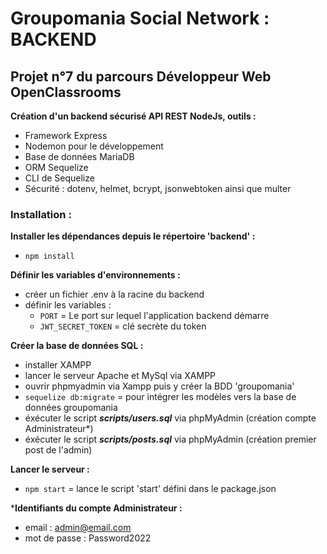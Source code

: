 # Groupomania Social Network : BACKEND

## Projet n°7 du parcours Développeur Web OpenClassrooms

**Création d'un backend sécurisé API REST NodeJs, outils :**
- Framework Express
- Nodemon pour le développement
- Base de données MariaDB
- ORM Sequelize
- CLI de Sequelize 
- Sécurité : dotenv, helmet, bcrypt, jsonwebtoken ainsi que multer

### Installation : 

**Installer les dépendances depuis le répertoire 'backend' :**
 - `npm install`

**Définir les variables d'environnements :**
 - créer un fichier .env à la racine du backend
 - définir les variables : 
   - `PORT` = Le port sur lequel l'application backend démarre
   - `JWT_SECRET_TOKEN` = clé secrète du token

**Créer la base de données SQL :**
 - installer XAMPP
 - lancer le serveur Apache et MySql via XAMPP
 - ouvrir phpmyadmin via Xampp puis y créer la BDD 'groupomania'
 - `sequelize db:migrate` = pour intégrer les modèles vers la base de données groupomania
 - éxécuter le script ***scripts/users.sql***  via phpMyAdmin (création compte Administrateur*)
 - éxécuter le script ***scripts/posts.sql***  via phpMyAdmin (création premier post de l'admin)

**Lancer le serveur :**
 - `npm start` = lance le script 'start' défini dans le package.json

***Identifiants du compte Administrateur :**
 - email : admin@email.com
 - mot de passe : Password2022
